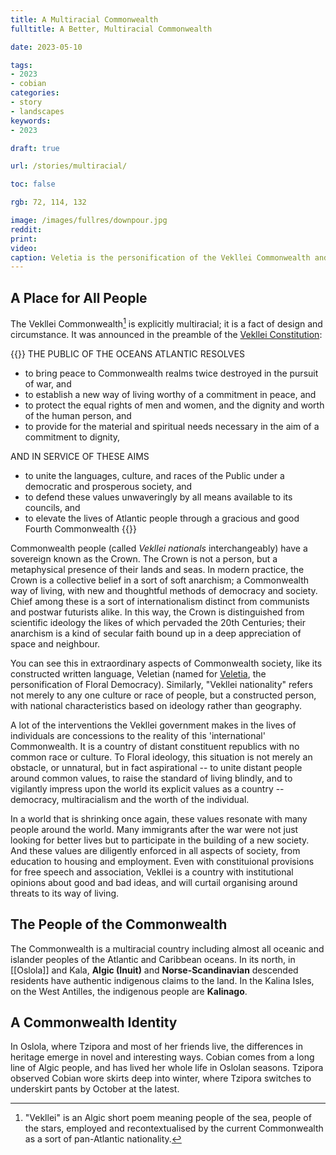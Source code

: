 ```yaml
---
title: A Multiracial Commonwealth
fulltitle: A Better, Multiracial Commonwealth

date: 2023-05-10

tags:
- 2023
- cobian
categories:
- story
- landscapes
keywords:
- 2023

draft: true

url: /stories/multiracial/

toc: false

rgb: 72, 114, 132

image: /images/fullres/downpour.jpg
reddit:
print:
video:
caption: Veletia is the personification of the Vekllei Commonwealth and its democracy. She can appear alone or simultaneously as one of Six Sisters, identical in appearance but reflecting the ethnic background of the six main cultural and ethnic groups of Vekllei.
---
```

## A Place for All People

The Vekllei Commonwealth[^vekllei] is explicitly multiracial; it is a fact of design and circumstance. It was announced in the preamble of the [Vekllei Constitution](/constitution/):

{{<note panel>}}
THE PUBLIC OF THE OCEANS ATLANTIC RESOLVES
* to bring peace to Commonwealth realms twice destroyed in the pursuit of war, and
* to establish a new way of living worthy of a commitment in peace, and
* to protect the equal rights of men and women, and the dignity and worth of the human person, and
* to provide for the material and spiritual needs necessary in the aim of a commitment to dignity,

AND IN SERVICE OF THESE AIMS
* to unite the languages, culture, and races of the Public under a democratic and prosperous society, and
* to defend these values unwaveringly by all means available to its councils, and
* to elevate the lives of Atlantic people through a gracious and good Fourth Commonwealth
{{</note>}}

Commonwealth people (called *Vekllei nationals* interchangeably) have a sovereign known as the Crown. The Crown is not a person, but a metaphysical presence of their lands and seas. In modern practice, the Crown is a collective belief in a sort of soft anarchism; a Commonwealth way of living, with new and thoughtful methods of democracy and society. Chief among these is a sort of internationalism distinct from communists and postwar futurists alike. In this way, the Crown is distinguished from scientific ideology the likes of which pervaded the 20th Centuries; their anarchism is a kind of secular faith bound up in a deep appreciation of space and neighbour.

You can see this in extraordinary aspects of Commonwealth society, like its constructed written language, Veletian (named for [Veletia](/veletia/), the personification of Floral Democracy). Similarly, "Vekllei nationality" refers not merely to any one culture or race of people, but a constructed person, with national characteristics based on ideology rather than geography.

A lot of the interventions the Vekllei government makes in the lives of individuals are concessions to the reality of this 'international' Commonwealth. It is a country of distant constituent republics with no common race or culture. To Floral ideology, this situation is not merely an obstacle, or unnatural, but in fact aspirational --  to unite distant people around common values, to raise the standard of living blindly, and to vigilantly impress upon the world its explicit values as a country -- democracy, multiracialism and the worth of the individual.

In a world that is shrinking once again, these values resonate with many people around the world. Many immigrants after the war were not just looking for better lives but to participate in the building of a new society. And these values are diligently enforced in all aspects of society, from education to housing and employment. Even with constituional provisions for free speech and association, Vekllei is a country with institutional opinions about good and bad ideas, and will curtail organising around threats to its way of living.

## The People of the Commonwealth

The Commonwealth is a multiracial country including almost all oceanic and islander peoples of the Atlantic and Caribbean oceans. In its north, in [[Oslola]] and Kala, **Algic (Inuit)** and **Norse-Scandinavian** descended residents have authentic indigenous claims to the land. In the Kalina Isles, on the West Antilles, the indigenous people are **Kalinago**.

## A Commonwealth Identity

In Oslola, where Tzipora and most of her friends live, the differences in heritage emerge in novel and interesting ways. Cobian comes from a long line of Algic people, and has lived her whole life in Oslolan seasons. Tzipora observed Cobian wore skirts deep into winter, where Tzipora switches to underskirt pants by October at the latest.

[^vekllei]: "Vekllei" is an Algic short poem meaning people of the sea, people of the stars, employed and recontextualised by the current Commonwealth as a sort of pan-Atlantic nationality.